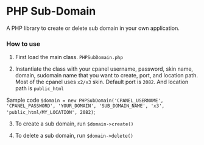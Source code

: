 # PHP Sub-Domain

A PHP library to create or delete sub domain in your own application.


### How to use

1. First load the main class.
`PHPSubDomain.php`

2. Instantiate the class with your cpanel username, password, skin name, domain, sudomain name that you want to create, port, and location path. Most of the cpanel uses `x2/x3` skin. Default port is `2082`. And location path is `public_html`

Sample code
`$domain = new PHPSubDomain('CPANEL_USERNAME', 'CPANEL_PASSWORD', 'YOUR_DOMAIN', 'SUB_DOMAIN_NAME', 'x3', 'public_html/MY_LOCATION', 2082)`;

3. To create a sub domain, run `$domain->create()`

4. To delete a sub domain, run `$domain->delete()`
